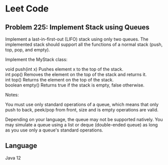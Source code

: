 # Leet Code

## Problem 225: Implement Stack using Queues
Implement a last-in-first-out (LIFO) stack using only two queues. The implemented stack should support all the functions of a normal stack (push, top, pop, and empty).

Implement the MyStack class:

void push(int x) Pushes element x to the top of the stack. <br/>
int pop() Removes the element on the top of the stack and returns it. <br/>
int top() Returns the element on the top of the stack. <br/>
boolean empty() Returns true if the stack is empty, false otherwise. <br/>

Notes:

You must use only standard operations of a queue, which means that only push to back, peek/pop from front, size and is empty operations are valid. 

Depending on your language, the queue may not be supported natively. You may simulate a queue using a list or deque (double-ended queue) as long as you use only a queue's standard operations.

## Language
Java 12
